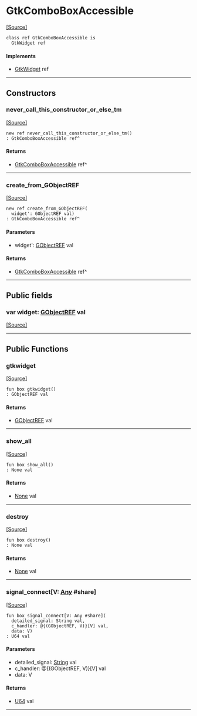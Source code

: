 # GtkComboBoxAccessible
<span class="source-link">[[Source]](src/gtk3/GtkComboBoxAccessible.md#L6)</span>
```pony
class ref GtkComboBoxAccessible is
  GtkWidget ref
```

#### Implements

* [GtkWidget](gtk3-GtkWidget.md) ref

---

## Constructors

### never_call_this_constructor_or_else_tm
<span class="source-link">[[Source]](src/gtk3/GtkComboBoxAccessible.md#L10)</span>


```pony
new ref never_call_this_constructor_or_else_tm()
: GtkComboBoxAccessible ref^
```

#### Returns

* [GtkComboBoxAccessible](gtk3-GtkComboBoxAccessible.md) ref^

---

### create_from_GObjectREF
<span class="source-link">[[Source]](src/gtk3/GtkComboBoxAccessible.md#L13)</span>


```pony
new ref create_from_GObjectREF(
  widget': GObjectREF val)
: GtkComboBoxAccessible ref^
```
#### Parameters

*   widget': [GObjectREF](gtk3-..-gobject-GObjectREF.md) val

#### Returns

* [GtkComboBoxAccessible](gtk3-GtkComboBoxAccessible.md) ref^

---

## Public fields

### var widget: [GObjectREF](gtk3-..-gobject-GObjectREF.md) val
<span class="source-link">[[Source]](src/gtk3/GtkComboBoxAccessible.md#L7)</span>



---

## Public Functions

### gtkwidget
<span class="source-link">[[Source]](src/gtk3/GtkComboBoxAccessible.md#L9)</span>


```pony
fun box gtkwidget()
: GObjectREF val
```

#### Returns

* [GObjectREF](gtk3-..-gobject-GObjectREF.md) val

---

### show_all
<span class="source-link">[[Source]](src/gtk3/GtkWidget.md#L4)</span>


```pony
fun box show_all()
: None val
```

#### Returns

* [None](builtin-None.md) val

---

### destroy
<span class="source-link">[[Source]](src/gtk3/GtkWidget.md#L10)</span>


```pony
fun box destroy()
: None val
```

#### Returns

* [None](builtin-None.md) val

---

### signal_connect\[V: [Any](builtin-Any.md) #share\]
<span class="source-link">[[Source]](src/gtk3/GtkWidget.md#L13)</span>


```pony
fun box signal_connect[V: Any #share](
  detailed_signal: String val,
  c_handler: @{(GObjectREF, V)}[V] val,
  data: V)
: U64 val
```
#### Parameters

*   detailed_signal: [String](builtin-String.md) val
*   c_handler: @{(GObjectREF, V)}[V] val
*   data: V

#### Returns

* [U64](builtin-U64.md) val

---

